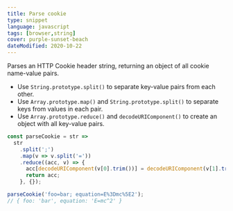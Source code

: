 ```yaml
---
title: Parse cookie
type: snippet
language: javascript
tags: [browser,string]
cover: purple-sunset-beach
dateModified: 2020-10-22
---
```


Parses an HTTP Cookie header string, returning an object of all cookie name-value pairs.

- Use `String.prototype.split()` to separate key-value pairs from each other.
- Use `Array.prototype.map()` and `String.prototype.split()` to separate keys from values in each pair.
- Use `Array.prototype.reduce()` and `decodeURIComponent()` to create an object with all key-value pairs.

```js
const parseCookie = str =>
  str
    .split(';')
    .map(v => v.split('='))
    .reduce((acc, v) => {
      acc[decodeURIComponent(v[0].trim())] = decodeURIComponent(v[1].trim());
      return acc;
    }, {});
```

```js
parseCookie('foo=bar; equation=E%3Dmc%5E2');
// { foo: 'bar', equation: 'E=mc^2' }
```
